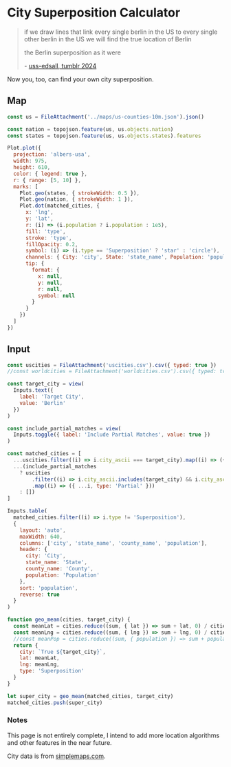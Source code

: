 # City Superposition Calculator

> if we draw lines that link every single berlin in the US to every single other berlin in the US we will find the true location of Berlin
>
> the Berlin superposition as it were
>
> \- [uss-edsall, tumblr 2024](https://uss-edsall.tumblr.com/post/769191001039503360)

Now you, too, can find your own city superposition.

## Map

```js
const us = FileAttachment('../maps/us-counties-10m.json').json()
```

```js
const nation = topojson.feature(us, us.objects.nation)
const states = topojson.feature(us, us.objects.states).features
```

```js
Plot.plot({
  projection: 'albers-usa',
  width: 975,
  height: 610,
  color: { legend: true },
  r: { range: [5, 10] },
  marks: [
    Plot.geo(states, { strokeWidth: 0.5 }),
    Plot.geo(nation, { strokeWidth: 1 }),
    Plot.dot(matched_cities, {
      x: 'lng',
      y: 'lat',
      r: (i) => (i.population ? i.population : 1e5),
      fill: 'type',
      stroke: 'type',
      fillOpacity: 0.2,
      symbol: (i) => (i.type == 'Superposition' ? 'star' : 'circle'),
      channels: { City: 'city', State: 'state_name', Population: 'population', Match: 'type' },
      tip: {
        format: {
          x: null,
          y: null,
          r: null,
          symbol: null
        }
      }
    })
  ]
})
```

## Input

```js
const uscities = FileAttachment('uscities.csv').csv({ typed: true })
//const worldcities = FileAttachment('worldcities.csv').csv({ typed: true })
```

```js
const target_city = view(
  Inputs.text({
    label: 'Target City',
    value: 'Berlin'
  })
)
```

```js
const include_partial_matches = view(
  Inputs.toggle({ label: 'Include Partial Matches', value: true })
)
```

```js
const matched_cities = [
  ...uscities.filter((i) => i.city_ascii === target_city).map((i) => ({ ...i, type: 'Exact' })),
  ...(include_partial_matches
    ? uscities
        .filter((i) => i.city_ascii.includes(target_city) && i.city_ascii !== target_city)
        .map((i) => ({ ...i, type: 'Partial' }))
    : [])
]
```

```js
Inputs.table(
  matched_cities.filter((i) => i.type != 'Superposition'),
  {
    layout: 'auto',
    maxWidth: 640,
    columns: ['city', 'state_name', 'county_name', 'population'],
    header: {
      city: 'City',
      state_name: 'State',
      county_name: 'County',
      population: 'Population'
    },
    sort: 'population',
    reverse: true
  }
)
```

```js
function geo_mean(cities, target_city) {
  const meanLat = cities.reduce((sum, { lat }) => sum + lat, 0) / cities.length
  const meanLng = cities.reduce((sum, { lng }) => sum + lng, 0) / cities.length
  //const meanPop = cities.reduce((sum, { population }) => sum + population, 0) / cities.length
  return {
    city: `True ${target_city}`,
    lat: meanLat,
    lng: meanLng,
    type: 'Superposition'
  }
}

let super_city = geo_mean(matched_cities, target_city)
matched_cities.push(super_city)
```

### Notes

This page is not entirely complete, I intend to add more location algorithms and other features in the near future.

City data is from [simplemaps.com](https://simplemaps.com/data/us-cities).

<!--
TODO:
- Remove some unnecessary fields from CSV to reduce file size
- Add more centerpoint finders
- Add a picker for some good target city choices
- Support showing multiple cities at once
-->
